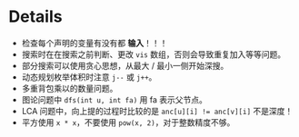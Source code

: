 # Details

- 检查每个声明的变量有没有都 **输入**！！！
- 搜索时在在搜索之前判断、更改 `vis` 数组，否则会导致重复加入等等问题。
- 部分搜索可以使用贪心思想，从最大 / 最小一侧开始深搜。
- 动态规划枚举体积时注意 `j--` 或 `j++`。
- 多重背包乘以的数量问题。
- 图论问题中 `dfs(int u, int fa)` 用 fa 表示父节点。
- LCA 问题中，向上提的过程时比较的是 `anc[u][i] != anc[v][i]` 不是深度！
- 平方使用 `x * x`，不要使用 `pow(x, 2)`，对于整数精度不够。
